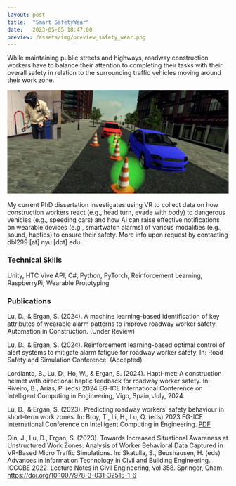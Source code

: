 ```yaml
---
layout: post
title:  "Smart SafetyWear"
date:   2023-05-05 18:47:00
preview: /assets/img/preview_safety_wear.png
---
```


While maintaining public streets and highways, roadway construction workers have to balance their attention to completing their tasks with their overall safety in relation to the surrounding traffic vehicles moving around their work zone.

![VR roadway work zone simulation](/assets/img/safety-wear/promo.png)

My current PhD dissertation investigates using VR to collect data on how construction workers react (e.g., head turn, evade with body) to dangerous vehicles (e.g., speeding cars) and how AI can raise effective notifications on wearable devices (e.g., smartwatch alarms) of various modalities (e.g., sound, haptics) to ensure their safety. More info upon request by contacting dbl299 [at] nyu [dot] edu.

### Technical Skills

Unity, HTC Vive API, C#, Python, PyTorch, Reinforcement Learning, RaspberryPi, Wearable Prototyping

### Publications

Lu, D., & Ergan, S. (2024). A machine learning-based identification of key attributes of wearable alarm patterns to improve roadway worker safety. Automation in Construction. (Under Review)

Lu, D., & Ergan, S. (2024). Reinforcement learning-based optimal control of alert systems to mitigate alarm fatigue for roadway worker safety. In: Road Safety and Simulation Conference. (Accepted)

Lordianto, B., Lu, D., Ho, W., & Ergan, S. (2024). Hapti-met: A construction helmet with directional haptic feedback for roadway worker safety. In: Riveiro, B., Arias, P. (eds) 2024 EG-ICE International Conference on Intelligent Computing in Engineering, Vigo, Spain, July, 2024.

Lu, D., & Ergan, S. (2023). Predicting roadway workers’ safety behaviour in short-term work zones. In: Broy, T., Li, H., Lu, Q. (eds) 2023 EG-ICE International Conference on Intelligent Computing in Engineering. [PDF](https://www.ucl.ac.uk/bartlett/construction/sites/bartlett_construction/files/predicting_roadway_workers_safety_behaviour_in_short-term_work_zones.pdf)

Qin, J., Lu, D., Ergan, S. (2023). Towards Increased Situational Awareness at Unstructured Work Zones: Analysis of Worker Behavioral Data Captured in VR-Based Micro Traffic Simulations. In: Skatulla, S., Beushausen, H. (eds) Advances in Information Technology in Civil and Building Engineering. ICCCBE 2022. Lecture Notes in Civil Engineering, vol 358. Springer, Cham. https://doi.org/10.1007/978-3-031-32515-1_6
